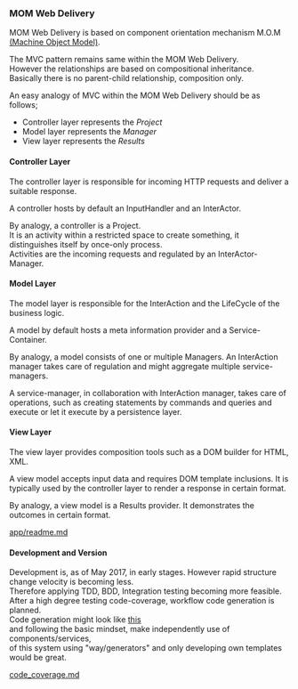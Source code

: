 ### MOM Web Delivery

MOM Web Delivery is based on component orientation mechanism M.O.M [(Machine Object Model)](http://webist.nl/articles/machine-object-model.md).


The MVC pattern remains same within the MOM Web Delivery.  
However the relationships are based on compositional inheritance.  
Basically there is no parent-child relationship, composition only. 
 
An easy analogy of MVC within the MOM Web Delivery should be as follows;  

+ Controller layer represents the *Project*
+ Model layer represents the *Manager*
+ View layer represents the *Results*

#### Controller Layer
The controller layer is responsible for incoming HTTP requests and deliver a suitable response.  

A controller hosts by default an InputHandler and an InterActor.  


By analogy, a controller is a Project.  
It is an activity within a restricted space to create something, 
it distinguishes itself by once-only process.  
Activities are the incoming requests and regulated by an InterActor-Manager.  

#### Model Layer
The model layer is responsible for the InterAction and the LifeCycle of the business logic.  

A model by default hosts a meta information provider and a Service-Container.  


By analogy, a model consists of one or multiple Managers.
An InterAction manager takes care of regulation and might aggregate multiple service-managers.  

A service-manager, in collaboration with InterAction manager, takes care of operations, 
such as creating statements by commands and queries and execute or let it execute by a persistence layer.
 
#### View Layer
The view layer provides composition tools such as a DOM builder for HTML, XML.  

A view model accepts input data and requires DOM template inclusions. 
It is typically used by the controller layer to render a response in certain format.  

By analogy, a view model is a Results provider.
It demonstrates the outcomes in certain format.

[app/readme.md](app/readme.md)

#### Development and Version 
Development is, as of May 2017, in early stages. 
However rapid structure change velocity is becoming less.  
Therefore applying TDD, BDD, Integration testing becoming more feasible.  
After a high degree testing code-coverage, workflow code generation is planned.  
Code generation might look like [this](https://dl.dropboxusercontent.com/u/774859/Work/Laravel-4-Generators/Get-Started-With-Laravel-Custom-Generators.mp4)   
and following the basic mindset, make independently use of components/services,  
of this system using "way/generators" and only developing own templates would be great.

[code_coverage.md](code_coverage.md)



  


